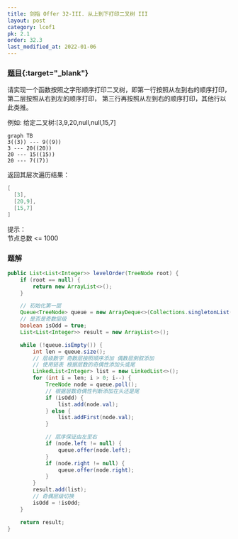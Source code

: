 ```yaml
---
title: 剑指 Offer 32-III. 从上到下打印二叉树 III
layout: post
category: lcof1
pk: 2.1
order: 32.3
last_modified_at: 2022-01-06
---
```


### [题目](https://leetcode-cn.com/problems/cong-shang-dao-xia-da-yin-er-cha-shu-iii-lcof/){:target="_blank"}

请实现一个函数按照之字形顺序打印二叉树，即第一行按照从左到右的顺序打印，第二层按照从右到左的顺序打印，
第三行再按照从左到右的顺序打印，其他行以此类推。

例如:
给定二叉树:[3,9,20,null,null,15,7]

```mermaid
graph TB
3((3)) --- 9((9))
3 --- 20((20))
20 --- 15((15))
20 --- 7((7))
```
返回其层次遍历结果：

```java
[
  [3],
  [20,9],
  [15,7]
]
```


提示：  
节点总数 <= 1000

### 题解

```java
public List<List<Integer>> levelOrder(TreeNode root) {
    if (root == null) {
        return new ArrayList<>();
    }

    // 初始化第一层
    Queue<TreeNode> queue = new ArrayDeque<>(Collections.singletonList(root));
    // 是否是奇数层级
    boolean isOdd = true;
    List<List<Integer>> result = new ArrayList<>();

    while (!queue.isEmpty()) {
        int len = queue.size();
        // 层级数字 奇数层按照顺序添加 偶数层倒叙添加
        // 使用链表 根据层数的奇偶性添加头或尾
        LinkedList<Integer> list = new LinkedList<>();
        for (int i = len; i > 0; i--) {
            TreeNode node = queue.poll();
            // 根据层数奇偶性判断添加在头还是尾
            if (isOdd) {
                list.add(node.val);
            } else {
                list.addFirst(node.val);
            }

            // 层序保证由左至右
            if (node.left != null) {
                queue.offer(node.left);
            }
            if (node.right != null) {
                queue.offer(node.right);
            }
        }
        result.add(list);
        // 奇偶层级切换
        isOdd = !isOdd;
    }

    return result;
}
```